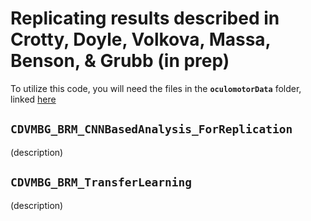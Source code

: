 # Replicating results described in Crotty, Doyle, Volkova, Massa, Benson, & Grubb (in prep)
To utilize this code, you will need the files in the **``oculomotorData``** folder, linked [here](https://www.dropbox.com/scl/fo/gk3dmvuezb0x2jpfuaz25/ADTFmr_LaAReYmQpPYjJO-s?rlkey=m7qz4nl04vohbbmgu6jt9ihlv&st=7wfcqtui&dl=0)

## ``CDVMBG_BRM_CNNBasedAnalysis_ForReplication``
(description)

## ``CDVMBG_BRM_TransferLearning``
(description)

